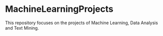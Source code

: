 # MachineLearningProjects
This repository focuses on the projects of Machine Learning, Data Analysis and Text Mining.

